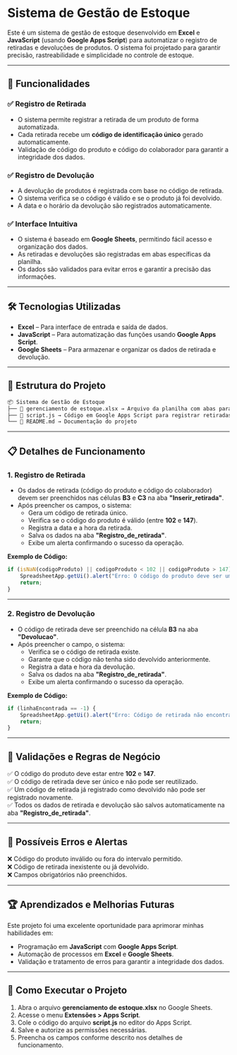 # Sistema de Gestão de Estoque  

Este é um sistema de gestão de estoque desenvolvido em **Excel** e **JavaScript** (usando **Google Apps Script**) para automatizar o registro de retiradas e devoluções de produtos. O sistema foi projetado para garantir precisão, rastreabilidade e simplicidade no controle de estoque.  

---

## 🚀 Funcionalidades  

### ✅ **Registro de Retirada**  
- O sistema permite registrar a retirada de um produto de forma automatizada.  
- Cada retirada recebe um **código de identificação único** gerado automaticamente.  
- Validação de código do produto e código do colaborador para garantir a integridade dos dados.  

### ✅ **Registro de Devolução**  
- A devolução de produtos é registrada com base no código de retirada.  
- O sistema verifica se o código é válido e se o produto já foi devolvido.  
- A data e o horário da devolução são registrados automaticamente.  

### ✅ **Interface Intuitiva**  
- O sistema é baseado em **Google Sheets**, permitindo fácil acesso e organização dos dados.  
- As retiradas e devoluções são registradas em abas específicas da planilha.  
- Os dados são validados para evitar erros e garantir a precisão das informações.  

---

## 🛠️ Tecnologias Utilizadas  
- **Excel** – Para interface de entrada e saída de dados.  
- **JavaScript** – Para automatização das funções usando **Google Apps Script**.  
- **Google Sheets** – Para armazenar e organizar os dados de retirada e devolução.  

---

## 📂 Estrutura do Projeto  
```markdown
📦 Sistema de Gestão de Estoque  
├── 📄 gerenciamento de estoque.xlsx → Arquivo da planilha com abas para retirada, devolução e registro  
├── 📄 script.js → Código em Google Apps Script para registrar retiradas e devoluções  
└── 📄 README.md → Documentação do projeto  
```  

---

## 📋 Detalhes de Funcionamento  

### **1. Registro de Retirada**  
- Os dados de retirada (código do produto e código do colaborador) devem ser preenchidos nas células **B3** e **C3** na aba **"Inserir_retirada"**.  
- Após preencher os campos, o sistema:  
  - Gera um código de retirada único.  
  - Verifica se o código do produto é válido (entre **102** e **147**).  
  - Registra a data e a hora da retirada.  
  - Salva os dados na aba **"Registro_de_retirada"**.  
  - Exibe um alerta confirmando o sucesso da operação.  

**Exemplo de Código:**  
```javascript
if (isNaN(codigoProduto) || codigoProduto < 102 || codigoProduto > 147) {
    SpreadsheetApp.getUi().alert("Erro: O código do produto deve ser um número entre 102 e 147.");
    return;
}
```  

---

### **2. Registro de Devolução**  
- O código de retirada deve ser preenchido na célula **B3** na aba **"Devolucao"**.  
- Após preencher o campo, o sistema:  
  - Verifica se o código de retirada existe.  
  - Garante que o código não tenha sido devolvido anteriormente.  
  - Registra a data e hora da devolução.  
  - Salva os dados na aba **"Registro_de_retirada"**.  
  - Exibe um alerta confirmando o sucesso da operação.  

**Exemplo de Código:**  
```javascript
if (linhaEncontrada == -1) {
    SpreadsheetApp.getUi().alert("Erro: Código de retirada não encontrado.");
    return;
}
```  

---

## 🎯 Validações e Regras de Negócio  
✅ O código do produto deve estar entre **102** e **147**.  
✅ O código de retirada deve ser único e não pode ser reutilizado.  
✅ Um código de retirada já registrado como devolvido não pode ser registrado novamente.  
✅ Todos os dados de retirada e devolução são salvos automaticamente na aba **"Registro_de_retirada"**.  

---

## 🚨 Possíveis Erros e Alertas  
❌ Código do produto inválido ou fora do intervalo permitido.  
❌ Código de retirada inexistente ou já devolvido.  
❌ Campos obrigatórios não preenchidos.  

---

## 🏆 Aprendizados e Melhorias Futuras  
Este projeto foi uma excelente oportunidade para aprimorar minhas habilidades em:  
- Programação em **JavaScript** com **Google Apps Script**.  
- Automação de processos em **Excel** e **Google Sheets**.  
- Validação e tratamento de erros para garantir a integridade dos dados.  

---

## 🚀 Como Executar o Projeto  
1. Abra o arquivo **gerenciamento de estoque.xlsx** no Google Sheets.  
2. Acesse o menu **Extensões > Apps Script**.  
3. Cole o código do arquivo **script.js** no editor do Apps Script.  
4. Salve e autorize as permissões necessárias.  
5. Preencha os campos conforme descrito nos detalhes de funcionamento.  
